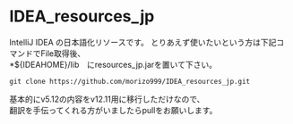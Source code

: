 IDEA_resources_jp
=================
IntelliJ IDEA の日本語化リソースです。
とりあえず使いたいという方は下記コマンドでFile取得後、  
*${IDEAHOME}/lib　にresources_jp.jarを置いて下さい。

` git clone https://github.com/morizo999/IDEA_resources_jp.git `


基本的にv5.12の内容をv12.11用に移行しただけなので、  
翻訳を手伝ってくれる方がいましたらpullをお願いします。
